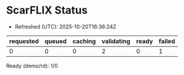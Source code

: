 ﻿# ScarFLIX Status

* Refreshed (UTC): 2025-10-20T16:36:24Z

| requested | queued | caching | validating | ready | failed |
|-----------|--------|---------|------------|-------|--------|
| 0 | 0 | 0 | 2 | 0 | 1 |

Ready (demo/rd): 1/0
